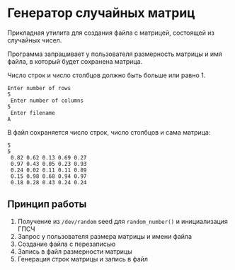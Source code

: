 # Генератор случайных матриц

Прикладная утилита для создания файла с матрицей, состоящей из случайных чисел.

Программа запрашивает у пользователя размерность матрицы и имя файла, в который будет сохранена матрица.

Число строк и число столбцов должно быть больше или равно 1.

```
Enter number of rows
5
 Enter number of columns
5
 Enter filename
A
```

В файл сохраняется число строк, число столбцов и сама матрица:
```
5
5
 0.82 0.62 0.13 0.69 0.27
 0.97 0.43 0.05 0.23 0.93
 0.24 0.02 0.11 0.11 0.89
 0.15 0.98 0.68 0.94 0.97
 0.18 0.28 0.43 0.24 0.24
```

## Принцип работы

1. Получение из `/dev/random` seed для `random_number()` и инициализация ГПСЧ
2. Запрос у пользователя размера матрицы и имени файла
3. Создание файла с перезаписью
4. Запись в файл размерности матрицы
5. Генерация строк матрицы и запись в файл